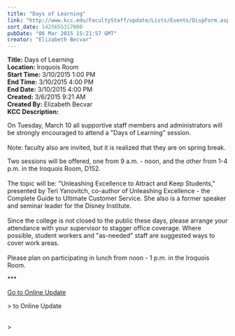 ```yaml
---
title: "Days of Learning"
link: "http://www.kcc.edu/FacultyStaff/update/Lists/Events/DispForm.aspx?ID=750"
sort_date: 1425655317000
pubDate: "06 Mar 2015 15:21:57 GMT"
creator: "Elizabeth Becvar"
---
```


<div><b>Title:</b> Days of Learning</div>
<div><b>Location:</b> Iroquois Room</div>
<div><b>Start Time:</b> 3/10/2015 1:00 PM</div>
<div><b>End Time:</b> 3/10/2015 4:00 PM</div>
<div><b>End Date:</b> 3/10/2015 4:00 PM</div>
<div><b>Created:</b> 3/6/2015 9:21 AM</div>
<div><b>Created By:</b> Elizabeth Becvar</div>
<div><b>KCC Description:</b> <div class="ExternalClassD9205039171A45DEB573F1F14D22B641"><p>​On Tuesday, March 10 all supportive staff members and administrators will be strongly encouraged to attend a &quot;Days of Learning&quot; session.<br /><br />Note: faculty also are invited, but it is realized that they are on spring break.</p>
<p>Two sessions will be offered, one from 9 a.m. - noon, and the other from 1-4 p.m. in the Iroquois Room, D152. <br /><br />The topic will be: &quot;Unleashing Excellence to Attract and Keep Students,&quot; presented by Teri Yanovitch, co-author of Unleashing Excellence - the Complete Guide to Ultimate Customer Service. She also is a former speaker and seminar leader for the Disney Institute.<br /><br />Since the college is not closed to the public these days, please arrange your attendance with your supervisor to stagger office coverage. Where possible, student workers and &quot;as-needed&quot; staff are suggested ways to cover work areas.<br /><br />Please plan on participating in lunch from noon - 1 p.m. in the Iroquois Room.</p>
<p>***</p>
<p><a href="/FacultyStaff/update/Pages/dailyupdate.aspx">Go to Online Update</a></p></div></div>
>
 to Online Update</a><br /> <br /></p></div></div>
></div>
